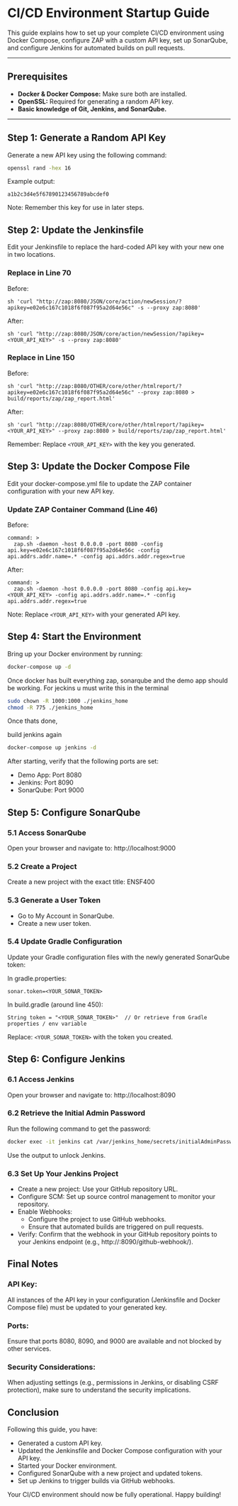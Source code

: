 # CI/CD Environment Startup Guide

This guide explains how to set up your complete CI/CD environment using Docker Compose, configure ZAP with a custom API key, set up SonarQube, and configure Jenkins for automated builds on pull requests.

---

## Prerequisites

- **Docker & Docker Compose:** Make sure both are installed.
- **OpenSSL:** Required for generating a random API key.
- **Basic knowledge of Git, Jenkins, and SonarQube.**

---

## Step 1: Generate a Random API Key

Generate a new API key using the following command:

```bash
openssl rand -hex 16
```

Example output:
```
a1b2c3d4e5f67890123456789abcdef0
```

Note: Remember this key for use in later steps.

## Step 2: Update the Jenkinsfile

Edit your Jenkinsfile to replace the hard-coded API key with your new one in two locations.

### Replace in Line 70
Before:
```
sh 'curl "http://zap:8080/JSON/core/action/newSession/?apikey=e02e6c167c1018f6f087f95a2d64e56c" -s --proxy zap:8080'
```

After:
```
sh 'curl "http://zap:8080/JSON/core/action/newSession/?apikey=<YOUR_API_KEY>" -s --proxy zap:8080'
```

### Replace in Line 150
Before:
```
sh 'curl "http://zap:8080/OTHER/core/other/htmlreport/?apikey=e02e6c167c1018f6f087f95a2d64e56c" --proxy zap:8080 > build/reports/zap/zap_report.html'
```

After:
```
sh 'curl "http://zap:8080/OTHER/core/other/htmlreport/?apikey=<YOUR_API_KEY>" --proxy zap:8080 > build/reports/zap/zap_report.html'
```

Remember: Replace `<YOUR_API_KEY>` with the key you generated.

## Step 3: Update the Docker Compose File

Edit your docker-compose.yml file to update the ZAP container configuration with your new API key.

### Update ZAP Container Command (Line 46)
Before:
```
command: >
  zap.sh -daemon -host 0.0.0.0 -port 8080 -config api.key=e02e6c167c1018f6f087f95a2d64e56c -config api.addrs.addr.name=.* -config api.addrs.addr.regex=true 
```

After:
```
command: >
  zap.sh -daemon -host 0.0.0.0 -port 8080 -config api.key=<YOUR_API_KEY> -config api.addrs.addr.name=.* -config api.addrs.addr.regex=true 
```

Note: Replace `<YOUR_API_KEY>` with your generated API key.

## Step 4: Start the Environment

Bring up your Docker environment by running:

```bash
docker-compose up -d
```

Once docker has built everything zap, sonarqube and the demo app should be working. For jeckins u must write this in the terminal 

``` bash
sudo chown -R 1000:1000 ./jenkins_home
chmod -R 775 ./jenkins_home
```

Once thats done,

build jenkins again

```bash
docker-compose up jenkins -d
```
After starting, verify that the following ports are set:

- Demo App: Port 8080
- Jenkins: Port 8090
- SonarQube: Port 9000

## Step 5: Configure SonarQube

### 5.1 Access SonarQube
Open your browser and navigate to:
http://localhost:9000

### 5.2 Create a Project
Create a new project with the exact title: ENSF400

### 5.3 Generate a User Token
- Go to My Account in SonarQube.
- Create a new user token.

### 5.4 Update Gradle Configuration
Update your Gradle configuration files with the newly generated SonarQube token:

In gradle.properties:
```
sonar.token=<YOUR_SONAR_TOKEN>
```

In build.gradle (around line 450):
```
String token = "<YOUR_SONAR_TOKEN>"  // Or retrieve from Gradle properties / env variable
```

Replace: `<YOUR_SONAR_TOKEN>` with the token you created.

## Step 6: Configure Jenkins

### 6.1 Access Jenkins
Open your browser and navigate to:
http://localhost:8090

### 6.2 Retrieve the Initial Admin Password
Run the following command to get the password:

```bash
docker exec -it jenkins cat /var/jenkins_home/secrets/initialAdminPassword
```

Use the output to unlock Jenkins.

### 6.3 Set Up Your Jenkins Project
- Create a new project: Use your GitHub repository URL.
- Configure SCM: Set up source control management to monitor your repository.
- Enable Webhooks:
  - Configure the project to use GitHub webhooks.
  - Ensure that automated builds are triggered on pull requests.
- Verify: Confirm that the webhook in your GitHub repository points to your Jenkins endpoint (e.g., http://<your-domain-or-ip>:8090/github-webhook/).

## Final Notes

### API Key:
All instances of the API key in your configuration (Jenkinsfile and Docker Compose file) must be updated to your generated key.

### Ports:
Ensure that ports 8080, 8090, and 9000 are available and not blocked by other services.

### Security Considerations:
When adjusting settings (e.g., permissions in Jenkins, or disabling CSRF protection), make sure to understand the security implications.

## Conclusion

Following this guide, you have:

- Generated a custom API key.
- Updated the Jenkinsfile and Docker Compose configuration with your API key.
- Started your Docker environment.
- Configured SonarQube with a new project and updated tokens.
- Set up Jenkins to trigger builds via GitHub webhooks.

Your CI/CD environment should now be fully operational. Happy building!
